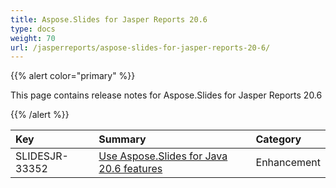 ```yaml
---
title: Aspose.Slides for Jasper Reports 20.6
type: docs
weight: 70
url: /jasperreports/aspose-slides-for-jasper-reports-20-6/
---
```


{{% alert color="primary" %}} 

This page contains release notes for Aspose.Slides for Jasper Reports 20.6

{{% /alert %}} 

|**Key**|**Summary**|**Category**|
| :- | :- | :- |
|SLIDESJR-33352|[Use Aspose.Slides for Java 20.6 features](/slides/java/aspose-slides-for-java-20-6-release-notes/)|Enhancement|

